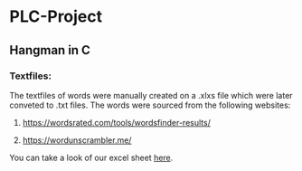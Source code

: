 # PLC-Project

## Hangman in C

### Textfiles:

The textfiles of words were manually created on a .xlxs file which were later conveted to .txt files. The words were sourced from the following websites:

1. https://wordsrated.com/tools/wordsfinder-results/

2. https://wordunscrambler.me/

You can take a look of our excel sheet [here](https://docs.google.com/spreadsheets/d/1GQKYnOnWui16u_4IJz51kWDBPCT58oWs-QywsA4kuk4/edit?usp=sharing).
